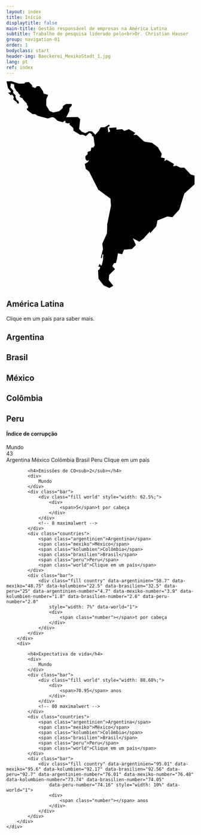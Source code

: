 ```yaml
---
layout: index
title: Início
displaytitle: false
main-title: Gestão responsável de empresas na América Latina
subtitle: Trabalho de pesquisa liderado pelo<br>Dr. Christian Hauser
group: navigation-01
order: 1
bodyclass: start
header-img: Baeckerei_MexikoStadt_1.jpg
lang: pt
ref: index
---
```


<div class="karte">
    <div class="size-container">
        <div class="map_responsive">
            <svg version="1.1" xmlns="http://www.w3.org/2000/svg" xmlns:xlink="http://www.w3.org/1999/xlink" x="0px" y="0px" viewBox="0 0 758.2 834.1" style="enable-background:new 0 0 758.2 834.1;" xml:space="preserve" id="map">
                    <defs>
                        <pattern id="world" patternUnits="userSpaceOnUse" width="5" height="5">
                            <rect width="5" height="5" x="0" y="0" class="st1" />
                            <image xlink:href="{{ site.baseurl }}/dots.png" x="0" y="0" width="5" height="5" />
                        </pattern>
                        <pattern id="brasilien" patternUnits="userSpaceOnUse" width="5" height="5">
                            <rect width="5" height="5" x="0" y="0" class="brasilien" />
                            <image xlink:href="{{ site.baseurl }}/dots.png" x="0" y="0" width="5" height="5" />
                        </pattern>
                        <pattern id="kolumbien" patternUnits="userSpaceOnUse" width="5" height="5">
                            <rect width="5" height="5" x="0" y="0" class="kolumbien" />
                            <image xlink:href="{{ site.baseurl }}/dots.png" x="0" y="0" width="5" height="5" />
                        </pattern>
                        <pattern id="peru" patternUnits="userSpaceOnUse" width="5" height="5">
                            <rect width="5" height="5" x="0" y="0" class="peru" />
                            <image xlink:href="{{ site.baseurl }}/dots.png" x="0" y="0" width="5" height="5" />
                        </pattern>
                        <pattern id="argentinien" patternUnits="userSpaceOnUse" width="5" height="5">
                            <rect width="5" height="5" x="0" y="0" class="argentinien" />
                            <image xlink:href="{{ site.baseurl }}/dots.png" x="0" y="0" width="5" height="5" />
                        </pattern>
                        <pattern id="mexiko" patternUnits="userSpaceOnUse" width="5" height="5">
                            <rect width="5" height="5" x="0" y="0" class="mexiko" />
                            <image xlink:href="{{ site.baseurl }}/dots.png" x="0" y="0" width="5" height="5" />
                        </pattern>
                    </defs>
                	<g id="world">
                		<polygon class="st0" points="430.2,824 412.2,802 413.2,781 437.2,757 426.2,745 433.2,733 441.2,732 445.2,717 449.2,693
                			466.2,697 473.2,679 505.2,676 521.2,660 509.2,633 535.2,647 551.2,635 577.2,606 579.2,612 603.2,585 608.2,561 648.2,545
                			668.2,548 696.2,517 716.2,453 757.2,416 757.2,381 741.2,376 716.2,349 700.2,349 684.2,341 671.2,344 674.2,334 645.2,317
                			636.2,323 637.2,311 622.2,308 625.2,293 609.2,266 586.2,249 555.2,244 525.2,217 511.2,217 519.2,209 493.2,194 475.2,201
                			466.2,194 443.2,196 443.2,187 413.2,189 418.2,203 410.2,207 408.2,186 416.2,180 413.2,176 396.2,186 380.2,187 372.2,201
                			351.2,225 356.2,259 351.2,267 342.2,269 340.2,281 327.2,286 327.2,295 318.2,303 319.2,316 326.2,322 332.2,317 329.2,326
                			316.2,334 320.2,354 333.2,364 370.2,437 419.2,473 421.2,502 406.2,576 405.2,613 386.2,655 389.2,677 380.2,712 384.2,713
                			387.2,697 390.2,698 389.2,720 385.2,738 381.2,744 376.2,736 370.2,746 378.2,749 375.2,758 369.2,762 371.2,796 392.2,823
                			415.2,833 	"/>
                	</g>
                	<g id="brasilien">
                		<polygon class="world" points="609.2,266 597.2,283 534.2,288 524.2,250 499.2,262 479.2,256 491.2,277 466.2,289 453.2,277
                			430.2,279 426.2,295 433.2,308 427.2,333 399.2,343 388.2,366 406.2,391 420.2,386 422.2,400 441.2,403 469.2,390 470.2,409
                			514.2,434 515.2,458 532.2,461 538.2,479 531.2,495 530.2,516 549.2,522 551.2,541 561.2,542 556.2,554 562.2,556 560.2,570
                			521.2,598 529.2,598 553.2,623 551.2,635 577.2,606 579.2,612 603.2,585 608.2,561 648.2,545 668.2,548 696.2,517 716.2,453
                			757.2,416 757.2,381 741.2,376 716.2,349 700.2,349 684.2,341 671.2,344 674.2,334 645.2,317 636.2,323 637.2,311 622.2,308
                			625.2,293 	"/>
                	</g>
                	<g id="kolumbien">
                		<polygon class="world" points="408.2,186 416.2,180 413.2,176 396.2,186 380.2,187 372.2,201 351.2,225 356.2,259 351.2,267
                			342.2,269 340.2,281 353.2,290 365.2,290 388.2,304 396.2,317 409.2,316 425.2,320 421.2,332 427.2,333 433.2,308 426.2,295
                			430.2,279 453.2,277 449.2,268 454.2,263 449.2,245 453.2,236 433.2,237 424.2,227 407.2,227 395.2,206 398.2,191 	"/>
                	</g>
                	<g id="peru">
                		<polygon class="world" points="316.2,334 320.2,354 333.2,364 370.2,437 419.2,473 424.2,470 433.2,456 432.2,437 437.2,416
                			429.5,401 422.2,400 420.2,386 406.2,391 388.2,366 399.2,343 427.2,333 421.2,332 425.2,320 409.2,316 396.2,317 388.2,304
                			375.5,295.8 374.2,305 364.2,318 347.2,326 339.2,342 331.2,338 323.2,336 329.2,326 	"/>
                	</g>
                	<g id="argentinien">
                		<polygon class="world" points="430.2,824 412.2,802 413.2,781 437.2,757 426.2,745 433.2,733 441.2,732 449.2,693 466.2,697
                			473.2,679 505.2,676 521.2,660 509.2,633 521.2,598 560.2,570 562.2,556 556.2,554 553.2,564 544.2,571 534.2,572 519.2,568
                			531.2,548 511.2,534 501.2,532 488.2,513 476.2,512 473.2,520 470.2,512 457.2,509 447.2,516 449.2,522 445.2,529 434.2,534
                			435.2,558 430.2,559 421.2,573 419.2,589 413.2,600 419.2,620 418.2,628 413.2,634 412.2,645 406.2,650 407.2,669 400.2,681
                			398.2,700 398.2,715 398.2,724 400.2,724 397.2,737 391.2,756 390.2,764 382.2,771 384.2,783 390.2,783 390.2,793 393.2,797
                			409.2,799 410.2,823 422,828.9 	"/>
                	</g>
                	<g id="world" class="st2">
                		<polygon class="st3" points="351.2,225 358.6,216.7 345.2,203 333.2,202 318.2,210 303.2,204 293.2,193 297.2,154 288.2,145
                			241.2,146 252.2,124 254.2,109 263.2,99 263.2,93 240.2,93 228.2,101 227.2,109 213.2,122 189.2,127 174.2,121 160.2,98 161.2,72
                			168.2,56 150.2,51 147.2,41 139.2,29 133.2,21 122.2,22 117.2,29 104.2,24 103.2,17 91.2,5 75.2,6 74.2,10 50.2,11 20.2,1 1.2,2
                			7.2,29 18.2,41 17.2,47 7.2,47 18.2,57 23.2,54 30.2,63 29.2,75 43.2,86 43.2,90 47.2,91 51.2,88 47.2,79 42.2,78 36.2,63 37.2,58
                			27.2,48 28.2,39 16.2,26 18.2,10 31.2,13 33.2,28 43.2,43 47.2,44 49.2,50 57.2,57 53.2,63 66.2,70 68.2,75 83.2,91 84.2,98
                			88.2,101 87.2,110 83.2,110 83.2,116 93.2,124 106.2,133 116.2,133 126.2,140 135.2,142 167.2,151 183.2,145 192.2,147 208.2,161
                			227.2,166 237.2,159 238.2,168 249.2,171 253.2,169 256.2,172 253.2,174 270.2,190 270.2,200 298.2,217 307.2,216 320.2,222
                			333.2,210 337.2,209 345.2,216 344.2,220 	"/>
                	</g>
                	<g id="mexiko">
                		<polygon class="world" points="226.2,145 218.2,134 222.2,128 239.2,128 253.2,124 254.2,109 263.2,99 263.2,93 240.2,93 228.2,101
                			227.2,109 213.2,122 189.2,127 174.2,121 160.2,98 161.2,72 168.2,56 150.2,51 147.2,41 139.2,29 133.2,21 122.2,22 117.2,29
                			104.2,24 103.2,17 91.2,5 75.2,6 74.2,10 50.2,11 20.2,1 1.2,2 7.2,29 18.2,41 17.2,47 7.2,47 18.2,57 23.2,54 30.2,63 29.2,75
                			43.2,86 43.2,90 47.2,91 51.2,88 47.2,79 42.2,78 36.2,63 37.2,58 27.2,48 28.2,39 16.2,26 18.2,10 31.2,13 33.2,28 43.2,43
                			47.2,44 49.2,50 57.2,57 53.2,63 66.2,70 68.2,75 83.2,91 84.2,98 88.2,101 87.2,110 83.2,110 83.2,116 93.2,124 106.2,133
                			116.2,133 126.2,140 135.2,142 167.2,151 183.2,145 192.2,147 208.2,161 213.2,145 	"/>
                	</g>
                </svg>
        </div>
    </div>
</div>
<div class="content-right">
    <div class="country-block">
        <div class="world">
            <h2>América Latina</h2>
            <p>
               Clique em um país para saber mais.
            </p>
        </div>
        <div class="argentinien">
            <h2>Argentina</h2>
        </div>
        <div class="brasilien">
            <h2>Brasil</h2>
        </div>
        <div class="mexiko">
            <h2>México</h2>
        </div>
        <div class="kolumbien">
            <h2>Colômbia</h2>
        </div>
        <div class="peru">
            <h2>Peru</h2>
        </div>
    </div>
    <div class="indexes">
        <div>
            <h4>Índice de corrupção</h4>
            <div>
                Mundo
            </div>
            <div class="bar">
                <div class="fill world" style="width: 43%;"><span>43</span></div>
            </div>
            <div class="countries">
                <span class="argentinien">Argentina</span>
                <span class="mexiko">México</span>
                <span class="kolumbien">Colômbia</span>
                <span class="brasilien">Brasil</span>
                <span class="peru">Peru</span>
                <span class="world">Clique em um país</span>
            </div>
            <div class="bar">
                <div class="fill country" data-argentinien="36" data-mexiko="30" data-kolumbien="37" data-brasilien="40" data-peru="35" style="width: 1%" data-world="1"><span class="number"></span></div>
            </div>
        </div>
        <div>

            <h4>Emissões de CO<sub>2</sub></h4>
            <div>
                Mundo
            </div>
            <div class="bar">
                <div class="fill world" style="width: 62.5%;">
                    <div>
                        <span>5</span>t por cabeça
                    </div>
                </div>
                <!-- 8 maximalwert -->
            </div>
            <div class="countries">
                <span class="argentinien">Argentina</span>
                <span class="mexiko">México</span>
                <span class="kolumbien">Colômbia</span>
                <span class="brasilien">Brasil</span>
                <span class="peru">Peru</span>
                <span class="world">Clique em um país</span>
            </div>
            <div class="bar">
                <div class="fill country" data-argentinien="58.7" data-mexiko="48.75" data-kolumbien="22.5" data-brasilien="32.5" data-peru="25" data-argentinien-number="4.7" data-mexiko-number="3.9" data-kolumbien-number="1.8" data-brasilien-number="2.6" data-peru-number="2.0"
                    style="width: 7%" data-world="1">
                    <div>
                        <span class="number"></span>t por cabeça
                    </div>
                </div>
            </div>
        </div>
        <div>

            <h4>Expectativa de vida</h4>
            <div>
                Mundo
            </div>
            <div class="bar">
                <div class="fill world" style="width: 88.68%;">
                    <div>
                        <span>70.95</span> anos
                    </div>
                </div>
                <!-- 80 maximalwert -->
            </div>
            <div class="countries">
                <span class="argentinien">Argentina</span>
                <span class="mexiko">México</span>
                <span class="kolumbien">Colômbia</span>
                <span class="brasilien">Brasil</span>
                <span class="peru">Peru</span>
                <span class="world">Clique em um país</span>
            </div>
            <div class="bar">
                <div class="fill country" data-argentinien="95.01" data-mexiko="95.6" data-kolumbien="92.17" data-brasilien="92.56" data-peru="92.7" data-argentinien-number="76.01" data-mexiko-number="76.48" data-kolumbien-number="73.74" data-brasilien-number="74.05"
                    data-peru-number="74.16" style="width: 10%" data-world="1">
                    <div>
                        <span class="number"></span> anos
                    </div>
                </div>
            </div>
        </div>
    </div>
</div>
